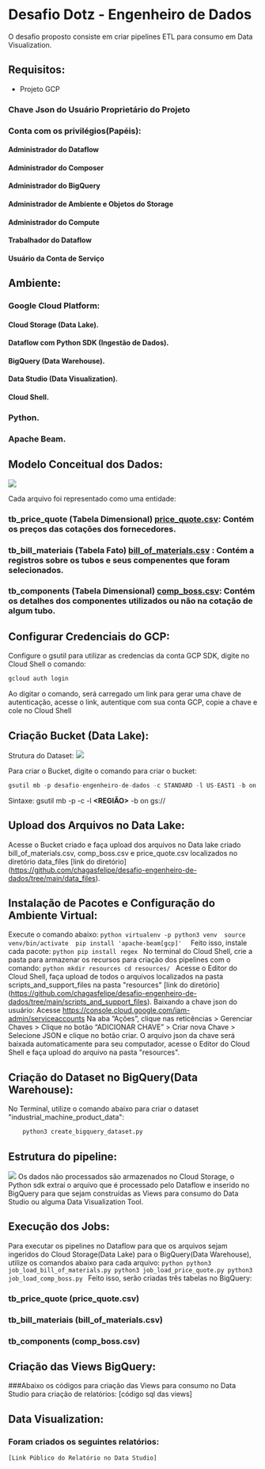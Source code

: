 # Desafio Dotz - Engenheiro de Dados

O desafio proposto consiste em criar pipelines ETL para consumo em Data Visualization.

## Requisitos:
- Projeto GCP
### Chave Json do Usuário Proprietário do Projeto
### Conta com os privilégios(Papéis):
#### Administrador do Dataflow
#### Administrador do Composer
#### Administrador do BigQuery
#### Administrador de Ambiente e Objetos do Storage
#### Administrador do Compute
#### Trabalhador do Dataflow
#### Usuário da Conta de Serviço



## Ambiente:
### Google Cloud Platform:
#### Cloud Storage (Data Lake).
#### Dataflow com Python SDK (Ingestão de Dados).
#### BigQuery (Data Warehouse).
#### Data Studio (Data Visualization).
#### Cloud Shell.
### Python.
### Apache Beam.



## Modelo Conceitual dos Dados:
![](https://github.com/chagasfelipe/desafio-engenheiro-de-dados/blob/main/diagrams/modelagem_conceitual.png)

Cada arquivo foi representado como uma entidade:
### tb_price_quote (Tabela Dimensional) [price_quote.csv](https://github.com/chagasfelipe/desafio-engenheiro-de-dados/blob/main/data_files/price_quote.csv): Contém os preços das cotações dos fornecedores.
### tb_bill_materiais (Tabela Fato) [bill_of_materials.csv](https://github.com/chagasfelipe/desafio-engenheiro-de-dados/blob/main/data_files/bill_of_materials.csv) : Contém a registros sobre os tubos e seus compenentes que foram selecionados.
### tb_components (Tabela Dimensional) [comp_boss.csv](https://github.com/chagasfelipe/desafio-engenheiro-de-dados/blob/main/data_files/comp_boss.csv): Contém os detalhes dos componentes utilizados ou não na cotação de algum tubo.



## Configurar Credenciais do GCP:
   Configure o gsutil para utilizar as credencias da conta GCP SDK, digite no Cloud Shell o comando:
```python
gcloud auth login
```
Ao digitar o comando, será carregado um link para gerar uma chave de autenticação, acesse o link, autentique com sua conta GCP, copie a chave e cole no Cloud Shell



## Criação Bucket (Data Lake):
   Strutura do Dataset:
![](https://github.com/chagasfelipe/desafio-engenheiro-de-dados/blob/main/diagrams/estrutura_dataset_bigquery.png)

  Para criar o Bucket, digite o comando para criar o bucket:
```python
gsutil mb -p desafio-engenheiro-de-dados -c STANDARD -l US-EAST1 -b on gs://bucket-desafio-engenheiro-dados-data-lake
```
  Sintaxe: gsutil mb -p **<ID DO PROJETO GCP>** -c **<CLASSE DE ARMAZENAMENTO>** -l **<REGIÃO>** -b on gs://<NOME DO BUCKET>


## Upload dos Arquivos no Data Lake:
   Acesse o Bucket criado e faça upload dos arquivos no Data lake criado bill_of_materials.csv, comp_boss.csv e price_quote.csv localizados no diretório data_files [link do diretório] (https://github.com/chagasfelipe/desafio-engenheiro-de-dados/tree/main/data_files).

## Instalação de Pacotes e Configuração do Ambiente Virtual:
Execute o comando abaixo:
        ```python
        virtualenv -p python3 venv 
        source venv/bin/activate 
        pip install 'apache-beam[gcp]' 
        ```
Feito isso, instale cada pacote:
        ```python
        pip install regex
        ```
No terminal do Cloud Shell, crie a pasta para armazenar os recursos para criação dos pipelines com o comando:
        ```python
        mkdir resources
        cd resources/
        ```
     Acesse o Editor do Cloud Shell, faça upload de todos o arquivos localizados na pasta scripts_and_support_files na pasta "resources" [link do diretório] (https://github.com/chagasfelipe/desafio-engenheiro-de-dados/tree/main/scripts_and_support_files).
     Baixando a chave json do usuário:
        Acesse https://console.cloud.google.com/iam-admin/serviceaccounts 
        Na aba “Ações”, clique nas reticências > Gerenciar Chaves > Clique no botão “ADICIONAR CHAVE” > Criar nova Chave > Selecione JSON e clique no botão criar.
        O arquivo json da chave será baixada automaticamente para seu computador, acesse o Editor do Cloud Shell e faça upload do arquivo na pasta "resources".

## Criação do Dataset no BigQuery(Data Warehouse):
No Terminal, utilize o comando abaixo para criar o dataset "industrial_machine_product_data":
```python
    python3 create_bigquery_dataset.py
```
## Estrutura do pipeline:
   ![](https://github.com/chagasfelipe/desafio-engenheiro-de-dados/blob/main/diagrams/diagrama_pipeline.png)
    Os dados não processados são armazenados no Cloud Storage, o Python sdk extraí o arquivo que é processado pelo Dataflow e inserido no BigQuery para que sejam construídas as Views para consumo do Data Studio ou alguma Data Visualization Tool.


## Execução dos Jobs:
   Para executar os pipelines no Dataflow para que os arquivos sejam ingeridos do Cloud Storage(Data Lake) para o BigQuery(Data Warehouse), utilize os comandos abaixo para cada arquivo:
        ```python
        python3 job_load_bill_of_materials.py
        python3 job_load_price_quote.py
        python3 job_load_comp_boss.py
        ```
Feito isso, serão criadas três tabelas no BigQuery:
### tb_price_quote (price_quote.csv)
### tb_bill_materiais (bill_of_materials.csv)
### tb_components (comp_boss.csv)

## Criação das Views BigQuery:
###Abaixo os códigos para criação das Views para consumo no Data Studio para criação de relatórios:
    [código sql das views]


## Data Visualization:
### Foram criados os seguintes relatórios:

    [Link Público do Relatório no Data Studio]
